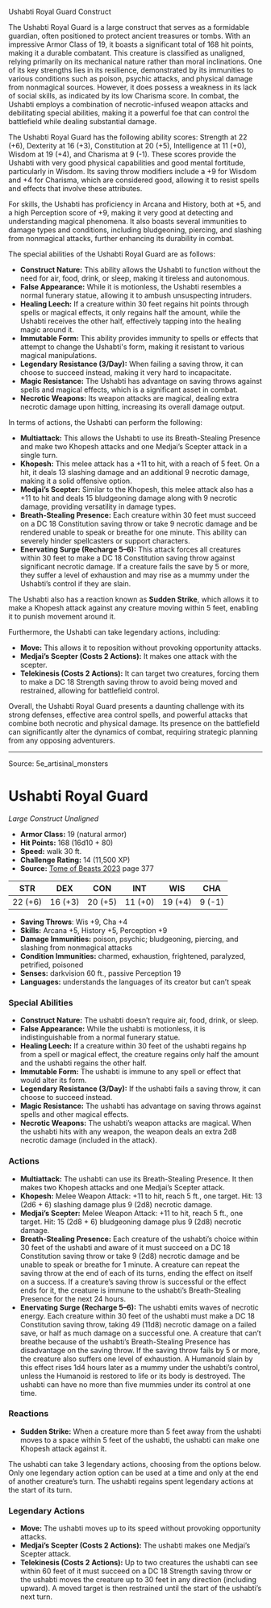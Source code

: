 <MonsterName/>Ushabti Royal Guard</MonsterName>
<CreatureType/>Construct</CreatureType>

<summary>The Ushabti Royal Guard is a large construct that serves as a formidable guardian, often positioned to protect ancient treasures or tombs. With an impressive Armor Class of 19, it boasts a significant total of 168 hit points, making it a durable combatant. This creature is classified as unaligned, relying primarily on its mechanical nature rather than moral inclinations. One of its key strengths lies in its resilience, demonstrated by its immunities to various conditions such as poison, psychic attacks, and physical damage from nonmagical sources. However, it does possess a weakness in its lack of social skills, as indicated by its low Charisma score. In combat, the Ushabti employs a combination of necrotic-infused weapon attacks and debilitating special abilities, making it a powerful foe that can control the battlefield while dealing substantial damage.</summary>

<detail>

The Ushabti Royal Guard has the following ability scores: Strength at 22 (+6), Dexterity at 16 (+3), Constitution at 20 (+5), Intelligence at 11 (+0), Wisdom at 19 (+4), and Charisma at 9 (-1). These scores provide the Ushabti with very good physical capabilities and good mental fortitude, particularly in Wisdom. Its saving throw modifiers include a +9 for Wisdom and +4 for Charisma, which are considered good, allowing it to resist spells and effects that involve these attributes.

For skills, the Ushabti has proficiency in Arcana and History, both at +5, and a high Perception score of +9, making it very good at detecting and understanding magical phenomena. It also boasts several immunities to damage types and conditions, including bludgeoning, piercing, and slashing from nonmagical attacks, further enhancing its durability in combat.

The special abilities of the Ushabti Royal Guard are as follows:

- **Construct Nature:** This ability allows the Ushabti to function without the need for air, food, drink, or sleep, making it tireless and autonomous.
- **False Appearance:** While it is motionless, the Ushabti resembles a normal funerary statue, allowing it to ambush unsuspecting intruders.
- **Healing Leech:** If a creature within 30 feet regains hit points through spells or magical effects, it only regains half the amount, while the Ushabti receives the other half, effectively tapping into the healing magic around it.
- **Immutable Form:** This ability provides immunity to spells or effects that attempt to change the Ushabti's form, making it resistant to various magical manipulations.
- **Legendary Resistance (3/Day):** When failing a saving throw, it can choose to succeed instead, making it very hard to incapacitate.
- **Magic Resistance:** The Ushabti has advantage on saving throws against spells and magical effects, which is a significant asset in combat.
- **Necrotic Weapons:** Its weapon attacks are magical, dealing extra necrotic damage upon hitting, increasing its overall damage output.

In terms of actions, the Ushabti can perform the following:

- **Multiattack:** This allows the Ushabti to use its Breath-Stealing Presence and make two Khopesh attacks and one Medjai’s Scepter attack in a single turn.
- **Khopesh:** This melee attack has a +11 to hit, with a reach of 5 feet. On a hit, it deals 13 slashing damage and an additional 9 necrotic damage, making it a solid offensive option.
- **Medjai’s Scepter:** Similar to the Khopesh, this melee attack also has a +11 to hit and deals 15 bludgeoning damage along with 9 necrotic damage, providing versatility in damage types.
- **Breath-Stealing Presence:** Each creature within 30 feet must succeed on a DC 18 Constitution saving throw or take 9 necrotic damage and be rendered unable to speak or breathe for one minute. This ability can severely hinder spellcasters or support characters.
- **Enervating Surge (Recharge 5–6):** This attack forces all creatures within 30 feet to make a DC 18 Constitution saving throw against significant necrotic damage. If a creature fails the save by 5 or more, they suffer a level of exhaustion and may rise as a mummy under the Ushabti’s control if they are slain.

The Ushabti also has a reaction known as **Sudden Strike**, which allows it to make a Khopesh attack against any creature moving within 5 feet, enabling it to punish movement around it.

Furthermore, the Ushabti can take legendary actions, including:

- **Move:** This allows it to reposition without provoking opportunity attacks.
- **Medjai’s Scepter (Costs 2 Actions):** It makes one attack with the scepter.
- **Telekinesis (Costs 2 Actions):** It can target two creatures, forcing them to make a DC 18 Strength saving throw to avoid being moved and restrained, allowing for battlefield control.

Overall, the Ushabti Royal Guard presents a daunting challenge with its strong defenses, effective area control spells, and powerful attacks that combine both necrotic and physical damage. Its presence on the battlefield can significantly alter the dynamics of combat, requiring strategic planning from any opposing adventurers.</detail>



---

Source: 5e_artisinal_monsters

# Ushabti Royal Guard

*Large* *Construct* *Unaligned*

- **Armor Class:** 19 (natural armor)
- **Hit Points:** 168 (16d10 + 80)
- **Speed:** walk 30 ft.
- **Challenge Rating:** 14 (11,500 XP)
- **Source:** [Tome of Beasts 2023](https://koboldpress.com/kpstore/product/tome-of-beasts-1-2023-edition/) page 377

| STR | DEX | CON | INT | WIS | CHA |
| --- | --- | --- | --- | --- | --- |
| 22 (+6) | 16 (+3) | 20 (+5) | 11 (+0) | 19 (+4) | 9 (-1) |

- **Saving Throws**: Wis +9, Cha +4
- **Skills:** Arcana +5, History +5, Perception +9
- **Damage Immunities:** poison, psychic; bludgeoning, piercing, and slashing from nonmagical attacks
- **Condition Immunities:** charmed, exhaustion, frightened, paralyzed, petrified, poisoned
- **Senses:** darkvision 60 ft., passive Perception 19
- **Languages:** understands the languages of its creator but can’t speak

### Special Abilities

- **Construct Nature:** The ushabti doesn’t require air, food, drink, or sleep.
- **False Appearance:** While the ushabti is motionless, it is indistinguishable from a normal funerary statue.
- **Healing Leech:** If a creature within 30 feet of the ushabti regains hp from a spell or magical effect, the creature regains only half the amount and the ushabti regains the other half.
- **Immutable Form:** The ushabti is immune to any spell or effect that would alter its form.
- **Legendary Resistance (3/Day):** If the ushabti fails a saving throw, it can choose to succeed instead.
- **Magic Resistance:** The ushabti has advantage on saving throws against spells and other magical effects.
- **Necrotic Weapons:** The ushabti’s weapon attacks are magical. When the ushabti hits with any weapon, the weapon deals an extra 2d8 necrotic damage (included in the attack).

### Actions

- **Multiattack:** The ushabti can use its Breath-Stealing Presence. It then makes two Khopesh attacks and one Medjai’s Scepter attack.
- **Khopesh:** Melee Weapon Attack: +11 to hit, reach 5 ft., one target. Hit: 13 (2d6 + 6) slashing damage plus 9 (2d8) necrotic damage.
- **Medjai’s Scepter:** Melee Weapon Attack: +11 to hit, reach 5 ft., one target. Hit: 15 (2d8 + 6) bludgeoning damage plus 9 (2d8) necrotic damage.
- **Breath-Stealing Presence:** Each creature of the ushabti’s choice within 30 feet of the ushabti and aware of it must succeed on a DC 18 Constitution saving throw or take 9 (2d8) necrotic damage and be unable to speak or breathe for 1 minute. A creature can repeat the saving throw at the end of each of its turns, ending the effect on itself on a success. If a creature’s saving throw is successful or the effect ends for it, the creature is immune to the ushabti’s Breath-Stealing Presence for the next 24 hours.
- **Enervating Surge (Recharge 5–6):** The ushabti emits waves of necrotic energy. Each creature within 30 feet of the ushabti must make a DC 18 Constitution saving throw, taking 49 (11d8) necrotic damage on a failed save, or half as much damage on a successful one. A creature that can’t breathe because of the ushabti’s Breath-Stealing Presence has disadvantage on the saving throw. If the saving throw fails by 5 or more, the creature also suffers one level of exhaustion. A Humanoid slain by this effect rises 1d4 hours later as a mummy under the ushabti’s control, unless the Humanoid is restored to life or its body is destroyed. The ushabti can have no more than five mummies under its control at one time.

### Reactions

- **Sudden Strike:** When a creature more than 5 feet away from the ushabti moves to a space within 5 feet of the ushabti, the ushabti can make one Khopesh attack against it.

The ushabti can take 3 legendary actions, choosing from the options below. Only one legendary action option can be used at a time and only at the end of another creature’s turn. The ushabti regains spent legendary actions at the start of its turn.

### Legendary Actions

- **Move:** The ushabti moves up to its speed without provoking opportunity attacks.
- **Medjai’s Scepter (Costs 2 Actions):** The ushabti makes one Medjai’s Scepter attack.
- **Telekinesis (Costs 2 Actions):** Up to two creatures the ushabti can see within 60 feet of it must succeed on a DC 18 Strength saving throw or the ushabti moves the creature up to 30 feet in any direction (including upward). A moved target is then restrained until the start of the ushabti’s next turn.


